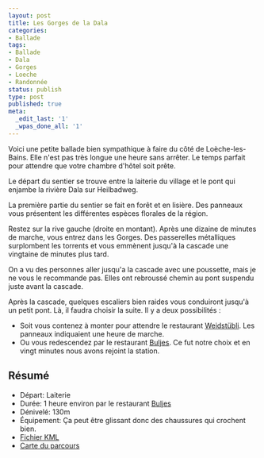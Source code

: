 ```yaml
---
layout: post
title: Les Gorges de la Dala
categories:
- Ballade
tags:
- Ballade
- Dala
- Gorges
- Loeche
- Randonnée
status: publish
type: post
published: true
meta:
  _edit_last: '1'
  _wpas_done_all: '1'
---
```


Voici une petite ballade bien sympathique à faire du côté de Loèche-les-Bains. Elle n'est pas très longue une heure sans arrêter. Le temps parfait pour attendre que votre chambre d'hôtel soit prête. <!--more-->

Le départ du sentier se trouve entre la laiterie du village et le pont qui enjambe la rivière Dala sur Heilbadweg.

La première partie du sentier se fait en forêt et en lisière. Des panneaux vous présentent les différentes espèces florales de la région.

Restez sur la rive gauche (droite en montant). Après une dizaine de minutes de marche, vous entrez dans les Gorges. Des passerelles métalliques surplombent les torrents et vous emmènent jusqu'à la cascade une vingtaine de minutes plus tard.

On a vu des personnes aller jusqu'a la cascade avec une poussette, mais je ne vous le recommande pas. Elles ont rebroussé chemin au pont suspendu juste avant la cascade.

Après la cascade, quelques escaliers bien raides vous conduiront jusqu'à un petit pont. Là, il faudra choisir la suite. Il y a deux possibilités :

- Soit vous contenez à monter pour attendre le restaurant [Weidstübli](http://www.weidstuebli.ch). Les panneaux indiquaient une heure de marche.
- Ou vous redescendez par le restaurant [Buljes](http://www.buljes.ch/). Ce fut notre choix et en vingt minutes nous avons rejoint la station.</li>

## Résumé

- Départ: Laiterie
- Durée: 1 heure environ par le restaurant <a title="http://www.buljes.ch/" href="http://www.buljes.ch/">Buljes</a>
- Dénivelé: 130m
- Équipement: Ça peut être glissant donc des chaussures qui crochent bien.
- <a title="https://gist.github.com/alienlebarge/5776473" href="https://gist.github.com/alienlebarge/5776473">Fichier KML</a>
- <a title="https://gist.github.com/alienlebarge/5776473/raw/bb548d21525b69c60ff3862b19cd6a5644ce3f90/GorgesDala.kml" href="http://map.geo.admin.ch/?Y=615347.43151101&amp;X=136861.53681663&amp;zoom=9&amp;bgLayer=ch.swisstopo.pixelkarte-farbe&amp;layers=KML%7C%7Chttps%3A%2F%2Fgist.github.com%2Falienlebarge%2F5776473,KML%7C%7Chttps%3A%2F%2Fgist.github.com%2Falienlebarge%2F5776473%2Fraw%2Fbb548d21525b69c60ff3862b19cd6a5644ce3f90%2FGorgesDala.kml&amp;layers_opacity=1,1&amp;layers_visibility=true,true&amp;time_current=latest&amp;lang=fr">Carte du parcours</a>
